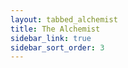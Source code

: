 ```yaml
---
layout: tabbed_alchemist
title: The Alchemist
sidebar_link: true
sidebar_sort_order: 3
---
```


<!-- The content for this page is under layouts/.

It's a hacky fix to get tabbed content into this theme, but it does the job for now. -->

